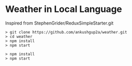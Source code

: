 # Weather in Local Language

Inspired from StephenGrider/ReduxSimpleStarter.git


```
> git clone https://github.com/ankushgup2a/weather.git
> cd weather
> npm install
> npm start
```


```
> npm install
> npm start
```
